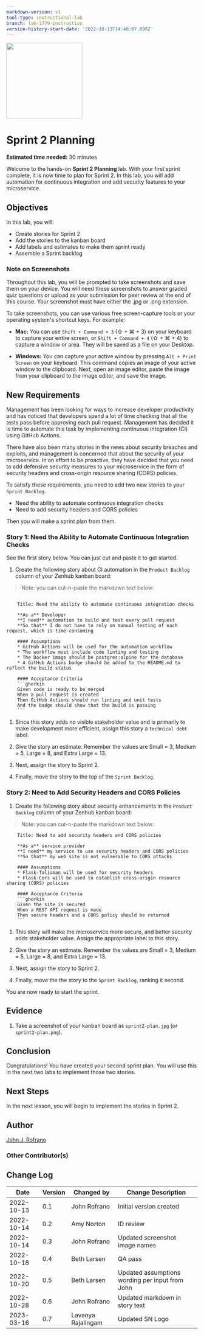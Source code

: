 ```yaml
---
markdown-version: v1
tool-type: instructional-lab
branch: lab-1779-instruction
version-history-start-date: '2022-10-13T14:48:07.000Z'
---
```

<img src="https://cf-courses-data.s3.us.cloud-object-storage.appdomain.cloud/IBM-CD0285EN-SkillsNetwork/images/IDSN-logo.png" width="200">

# Sprint 2 Planning

**Estimated time needed:**  30 minutes

Welcome to the hands-on **Sprint 2 Planning** lab. With your first sprint complete, it is now time to plan for Sprint 2. In this lab, you will add automation for continuous integration and add security features to your microservice.

## Objectives

In this lab, you will:

* Create stories for Sprint 2
* Add the stories to the kanban board
* Add labels and estimates to make them sprint ready
* Assemble a Sprint backlog

### Note on Screenshots

Throughout this lab, you will be prompted to take screenshots and save them on your device. You will need these screenshots to answer graded quiz questions or upload as your submission for peer review at the end of this course. Your screenshot must have either the .jpg or .png extension.

To take screenshots, you can use various free screen-capture tools or your operating system's shortcut keys. For example:

* **Mac:** You can use `Shift + Command + 3` (&#8679; + &#8984; + 3) on your keyboard to capture your entire screen, or `Shift + Command + 4` (&#8679; + &#8984; + 4) to capture a window or area. They will be saved as a file on your Desktop.

* **Windows:** You can capture your active window by pressing `Alt + Print Screen` on your keyboard. This command copies an image of your active window to the clipboard. Next, open an image editor, paste the image from your clipboard to the image editor, and save the image.

## New Requirements

Management has been looking for ways to increase developer productivity and has noticed that developers spend a lot of time checking that all the tests pass before approving each pull request. Management has decided it is time to automate this task by implementing continuous integration (CI) using GitHub Actions.

There have also been many stories in the news about security breaches and exploits, and management is concerned that about the security of your microservice. In an effort to be proactive, they have decided that you need to add defensive security measures to your microservice in the form of security headers and cross-origin resource sharing (CORS) policies.

To satisfy these requirements, you need to add two new stories to your `Sprint Backlog`.

* Need the ability to automate continuous integration checks
* Need to add security headers and CORS policies

Then you will make a sprint plan from them.

### Story 1: Need the Ability to Automate Continuous Integration Checks

See the first story below. You can just cut and paste it to get started.

1. Create the following story about CI automation in the `Product Backlog` column of your Zenhub kanban board:
> Note: you can cut-n-paste the markdown text below:
```text

	Title: Need the ability to automate continuous integration checks

	**As a** Developer
	**I need** automation to build and test every pull request
	**So that** I do not have to rely on manual testing of each request, which is time-consuming

	#### Assumptions
	* GitHub Actions will be used for the automation workflow
	* The workflow must include code linting and testing 
	* The Docker image should be postgres:alpine for the database
	* A GitHub Actions badge should be added to the README.md to reflect the build status

	#### Acceptance Criteria
	```gherkin
	Given code is ready to be merged
	When a pull request is created
	Then GitHub Actions should run linting and unit tests
	And the badge should show that the build is passing
	```

```
1. Since this story adds no visible stakeholder value and is primarily to make development more efficient, assign this story a `technical debt` label.

2. Give the story an estimate. Remember the values are Small = 3, Medium = 5, Large = 8, and Extra Large = 13.

3. Next, assign the story to Sprint 2.

4. Finally, move the story to the top of the `Sprint Backlog`.


### Story 2: Need to Add Security Headers and CORS Policies

1. Create the following story about security enhancements in the `Product Backlog` column of your Zenhub kanban board:
> Note: you can cut-n-paste the markdown text below:
```text
	Title: Need to add security headers and CORS policies

	**As a** service provider
	**I need** my service to use security headers and CORS policies
	**So that** my web site is not vulnerable to CORS attacks

	#### Assumptions
	* Flask-Talisman will be used for security headers
	* Flask-Cors will be used to establish cross-origin resource sharing (CORS) policies

	#### Acceptance Criteria
	```gherkin
	Given the site is secured
	When a REST API request is made
	Then secure headers and a CORS policy should be returned
	```
```

1. This story will make the microservice more secure, and better security adds stakeholder value. Assign the appropriate label to this story.

1. Give the story an estimate. Remember the values are Small = 3, Medium = 5, Large = 8, and Extra Large = 13.

1. Next, assign the story to Sprint 2.

1. Finally, move the the story to the `Sprint Backlog`, ranking it second.

You are now ready to start the sprint.

## Evidence

1. Take a screenshot of your kanban board as `sprint2-plan.jpg` (or `sprint2-plan.png`).

## Conclusion

Congratulations! You have created your second sprint plan. You will use this in the next two labs to implement those two stories.

## Next Steps

In the next lesson, you will begin to implement the stories in Sprint 2.

## Author

[John J. Rofrano](https://www.linkedin.com/in/johnrofrano?utm_medium=Exinfluencer&utm_source=Exinfluencer&utm_content=000026UJ&utm_term=10006555&utm_id=NA-SkillsNetwork-Channel-SkillsNetworkCoursesIBMCD0285ENSkillsNetwork734-2023-01-01)

### Other Contributor(s)

## Change Log

| Date | Version | Changed by | Change Description |
|------|--------|--------|---------|
| 2022-10-13 | 0.1 | John Rofrano | Initial version created |
| 2022-10-14 | 0.2 | Amy Norton  | ID review  |
| 2022-10-14 | 0.3 | John Rofrano | Updated screenshot image names |
| 2022-10-18 | 0.4 | Beth Larsen | QA pass  |
| 2022-10-20 | 0.5 | Beth Larsen | Updated assumptions wording per input from John |
| 2022-10-28 | 0.6 | John Rofrano | Updated markdown in story text |
| 2023-03-16 | 0.7 | Lavanya Rajalingam | Updated SN Logo |